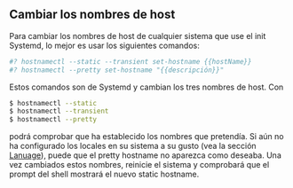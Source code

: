 ## Cambiar los nombres de host

Para cambiar los nombres de host de cualquier sistema que use el init Systemd, lo mejor es usar los siguientes
comandos:

```bash
#? hostnamectl --static --transient set-hostname {{hostName}}
#? hostnamectl --pretty set-hostname "{{descripción}}"
```

Estos comandos son de Systemd y cambian los tres nombres de host. Con

```bash
$ hostnamectl --static
$ hostnamectl --transient
$ hostnamectl --pretty
```
podrá comprobar que ha establecido los nombres que pretendía. Si aún no ha configurado los locales en su sistema
a su gusto (vea la sección [Lanuage](lang.md)), puede que el pretty hostname no aparezca como deseaba. Una vez
cambiados estos nombres, reinicie el sistema y comprobará que el prompt del shell mostrará el nuevo static
hostname.
